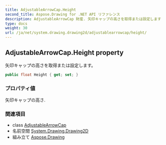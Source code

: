 ```yaml
---
title: AdjustableArrowCap.Height
second_title: Aspose.Drawing for .NET API リファレンス
description: AdjustableArrowCap 財産. 矢印キャップの高さを取得または設定します
type: docs
weight: 30
url: /ja/net/system.drawing.drawing2d/adjustablearrowcap/height/
---
```

## AdjustableArrowCap.Height property

矢印キャップの高さを取得または設定します。

```csharp
public float Height { get; set; }
```

### プロパティ値

矢印キャップの高さ.

### 関連項目

* class [AdjustableArrowCap](../)
* 名前空間 [System.Drawing.Drawing2D](../../adjustablearrowcap/)
* 組み立て [Aspose.Drawing](../../../)


